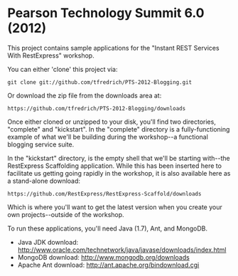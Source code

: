 Pearson Technology Summit 6.0 (2012)
====================================
This project contains sample applications for the "Instant REST Services With RestExpress" workshop.

You can either 'clone' this project via:

    git clone git://github.com/tfredrich/PTS-2012-Blogging.git

Or download the zip file from the downloads area at:

    https://github.com/tfredrich/PTS-2012-Blogging/downloads

Once either cloned or unzipped to your disk, you'll find two directories, "complete" and "kickstart".  In the "complete" directory is a fully-functioning example of what we'll be building during the workshop--a functional blogging service suite.

In the "kickstart" directory, is the empty shell that we'll be starting with--the RestExpress Scaffolding application.  While this has been inserted here to facilitate us getting going rapidly in the workshop, it is also available here as a stand-alone download:

    https://github.com/RestExpress/RestExpress-Scaffold/downloads

Which is where you'll want to get the latest version when you create your own projects--outside of the workshop.

To run these applications, you'll need Java (1.7), Ant, and MongoDB.

* Java JDK download: http://www.oracle.com/technetwork/java/javase/downloads/index.html
* MongoDB download: http://www.mongodb.org/downloads
* Apache Ant download: http://ant.apache.org/bindownload.cgi

